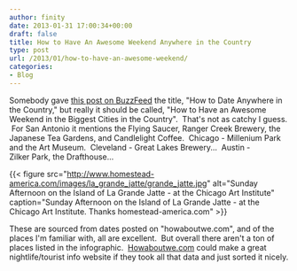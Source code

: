 ```yaml
---
author: finity
date: 2013-01-31 17:00:34+00:00
draft: false
title: How to Have An Awesome Weekend Anywhere in the Country
type: post
url: /2013/01/how-to-have-an-awesome-weekend/
categories:
- Blog
---
```


Somebody gave [this post on BuzzFeed](http://www.buzzfeed.com/annanorth/how-to-date-anywhere-in-the-country) the title, "How to Date Anywhere in the Country," but really it should be called, "How to Have an Awesome Weekend in the Biggest Cities in the Country".  That's not as catchy I guess.  For San Antonio it mentions the Flying Saucer, Ranger Creek Brewery, the Japanese Tea Gardens, and Candlelight Coffee.  Chicago - Millenium Park and the Art Museum.  Cleveland - Great Lakes Brewery...  Austin - Zilker Park, the Drafthouse...

{{< figure src="http://www.homestead-america.com/images/la_grande_jatte/grande_jatte.jpg" alt="Sunday Afternoon on the Island of La Grande Jatte - at the Chicago Art  Institute" caption="Sunday Afternoon on the Island of La Grande Jatte - at the Chicago Art Institute. Thanks homestead-america.com" >}}

These are sourced from dates posted on "howaboutwe.com", and of the places I'm familiar with, all are excellent.  But overall there aren't a ton of places listed in the infographic.  [Howaboutwe.com](http://www.howaboutwe.com/date-report/one-million-first-dates-across-america/) could make a great nightlife/tourist info website if they took all that data and just sorted it nicely.


